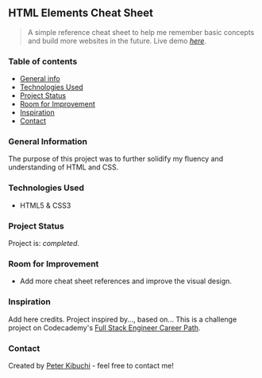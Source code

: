 ## HTML Elements Cheat Sheet
> A simple reference cheat sheet to help me remember basic concepts and build more websites in the future.
> Live demo [_here_](https://peterkibuchi.github.io/html-cheatsheet).


### Table of contents
* [General info](#general-information)
* [Technologies Used](#technologies-used)
* [Project Status](#project-status)
* [Room for Improvement](#room-for-improvement)
* [Inspiration](#inspiration)
* [Contact](#contact)


### General Information
The purpose of this project was to further solidify my fluency and understanding of HTML and CSS.


### Technologies Used
* HTML5 & CSS3


### Project Status
Project is: _completed_.


### Room for Improvement
* Add more cheat sheet references and improve the visual design.


### Inspiration
Add here credits. Project inspired by..., based on...
This is a challenge project on Codecademy's [Full Stack Engineer Career Path](https://www.codecademy.com/learn/paths/full-stack-engineer-career-path/).


### Contact
Created by [Peter Kibuchi](https://peterkibuchi.com) - feel free to contact me!